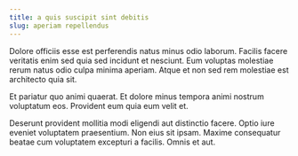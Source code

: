 ```yaml
---
title: a quis suscipit sint debitis
slug: aperiam repellendus
---
```


Dolore officiis esse est perferendis natus minus odio laborum. Facilis facere veritatis enim sed quia sed incidunt et nesciunt. Eum voluptas molestiae rerum natus odio culpa minima aperiam. Atque et non sed rem molestiae est architecto quia sit.

Et pariatur quo animi quaerat. Et dolore minus tempora animi nostrum voluptatum eos. Provident eum quia eum velit et.

Deserunt provident mollitia modi eligendi aut distinctio facere. Optio iure eveniet voluptatem praesentium. Non eius sit ipsam. Maxime consequatur beatae cum voluptatem excepturi a facilis. Omnis et aut.
